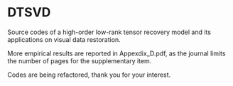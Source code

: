 # DTSVD
Source codes of a high-order low-rank tensor recovery model and its applications on visual data restoration.

More empirical results are reported in Appexdix_D.pdf, as the journal limits the number of pages for the supplementary item.

Codes are being refactored, thank you for your interest.
